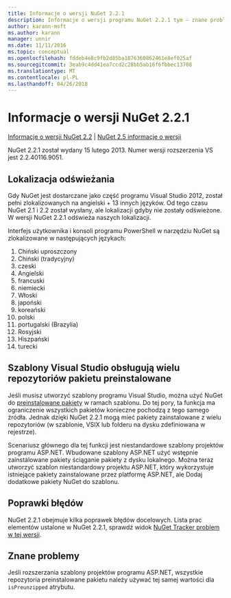 ```yaml
---
title: Informacje o wersji NuGet 2.2.1
description: Informacje o wersji programu NuGet 2.2.1 tym — znane problemy, poprawki, dodatkowe funkcje i dcr.
author: karann-msft
ms.author: karann
manager: unnir
ms.date: 11/11/2016
ms.topic: conceptual
ms.openlocfilehash: fddeb4e8c9fb2d85ba1876360862461e8ef025af
ms.sourcegitcommit: 3eab9c4dd41ea7ccd2c28bb5ab16f6fbbec13708
ms.translationtype: MT
ms.contentlocale: pl-PL
ms.lasthandoff: 04/26/2018
---
```

# <a name="nuget-221-release-notes"></a>Informacje o wersji NuGet 2.2.1

[Informacje o wersji NuGet 2.2](../release-notes/nuget-2.2.md) | [NuGet 2.5 informacje o wersji](../release-notes/nuget-2.5.md)

NuGet 2.2.1 został wydany 15 lutego 2013.  Numer wersji rozszerzenia VS jest 2.2.40116.9051.

## <a name="localization-refresh"></a>Lokalizacja odświeżania
Gdy NuGet jest dostarczane jako część programu Visual Studio 2012, został pełni zlokalizowanych na angielski + 13 innych języków.  Od tego czasu NuGet 2.1 i 2.2 został wysłany, ale lokalizacji gdyby nie zostały odświeżone.  W wersji NuGet 2.2.1 odświeża naszych lokalizacji.

Interfejs użytkownika i konsoli programu PowerShell w narzędziu NuGet są zlokalizowane w następujących językach:

1. Chiński uproszczony
1. Chiński (tradycyjny)
1. czeski
1. Angielski
1. francuski
1. niemiecki
1. Włoski
1. japoński
1. koreański
1. polski
1. portugalski (Brazylia)
1. Rosyjski
1. Hiszpański
1. turecki

## <a name="visual-studio-templates-support-multiple-preinstalled-package-repositories"></a>Szablony Visual Studio obsługują wielu repozytoriów pakietu preinstalowane
Jeśli musisz utworzyć szablony programu Visual Studio, można użyć NuGet do [preinstalowane pakiety](../visual-studio-extensibility/visual-studio-templates.md) w ramach szablonu.  Do tej pory, ta funkcja ma ograniczenie wszystkich pakietów konieczne pochodzą z tego samego źródła.  Jednak dzięki NuGet 2.2.1 mogą mieć pakiety zainstalowane z wielu repozytoriów (w szablonie, VSIX lub folderu na dysku zdefiniowana w rejestrze).

Scenariusz głównego dla tej funkcji jest niestandardowe szablony projektów programu ASP.NET.  Wbudowane szablony ASP.NET użyć wstępnie zainstalowane pakiety ściąganie pakiety z dysku lokalnego.  Można teraz utworzyć szablon niestandardowy projektu ASP.NET, który wykorzystuje istniejące pakiety zainstalowane przez platformę ASP.NET, ale Dodaj dodatkowe pakiety NuGet do szablonu.

## <a name="bug-fixes"></a>Poprawki błędów
NuGet 2.2.1 obejmuje kilka poprawek błędów docelowych. Lista prac elementów ustalone w NuGet 2.2.1, sprawdź widok [NuGet Tracker problem w tej wersji](http://nuget.codeplex.com/workitem/list/advanced?keyword=&status=Closed&type=All&priority=All&release=NuGet%202.2.1&assignedTo=All&component=All&sortField=LastUpdatedDate&sortDirection=Descending&page=0).


## <a name="known-issues"></a>Znane problemy

Jeśli rozszerzania szablony projektów programu ASP.NET, wszystkie repozytoria preinstalowane pakietu należy używać tej samej wartości dla `isPreunzipped` atrybutu.
